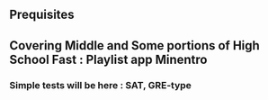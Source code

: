 ## Prequisites

## Covering Middle and Some portions of High School Fast : Playlist app Minentro

### Simple tests will be here : SAT, GRE-type

